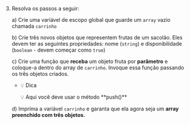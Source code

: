 3. Resolva os passos a seguir: 
    
    a) Crie uma variável de escopo global que guarde um `array` vazio chamada `carrinho`
    
    b) Crie três novos objetos que representem frutas de um sacolão. Eles devem ter as seguintes propriedades: nome (`string`) e disponibilidade (`boolean` - devem começar como `true`)
    
    c) Crie uma função que **receba** um objeto fruta por **parâmetro** e coloque-a dentro do array de `carrinho`. Invoque essa função passando os três objetos criados. 
    
    - 💡  Dica
        
        <aside>
        💡 Aqui você deve usar o método **push()**
        
        </aside>
        
    
    d) Imprima a variável `carrinho` e garanta que ela agora seja um **array preenchido com três objetos.**